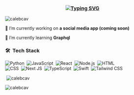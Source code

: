 <h3 align="center"><a href="https://git.io/typing-svg"><img src="https://readme-typing-svg.demolab.com?font=Fira+Code&size=25&pause=1000&color=F78100&background=15FF6800&center=true&vCenter=true&width=600&height=100&lines=Caleb+Caviness;Software+Engineer;Handsome+and+talented" alt="Typing SVG" /></a></h3>

<p align="left"> <img src="https://komarev.com/ghpvc/?username=calebcav&label=Profile%20views&color=0e75b6&style=flat" alt="calebcav" /> </p>

🔭 I’m currently working on **a social media app (coming soon)**

🌱 I’m currently learning **Graphql**

### 🛠 &nbsp;Tech Stack

![Python](https://img.shields.io/badge/-Python-05122A?style=flat&logo=python)&nbsp;
![JavaScript](https://img.shields.io/badge/-JavaScript-05122A?style=flat&logo=javascript)&nbsp;
![React](https://img.shields.io/badge/-React-05122A?style=flat&logo=react)&nbsp;
![Node.js](https://img.shields.io/badge/-Node.js-05122A?style=flat&logo=node.js)&nbsp;
![HTML](https://img.shields.io/badge/-HTML-05122A?style=flat&logo=HTML5)\
![CSS](https://img.shields.io/badge/-CSS-05122A?style=flat&logo=CSS3&logoColor=1572B6)&nbsp;
![Next JS](https://img.shields.io/badge/-Nextjs-05122A?style=flat&logo=next.js&logoColor=white)&nbsp;
![TypeScript](https://img.shields.io/badge/-TypeScript-05122A?style=flat&logo=typescript)&nbsp;
![Swift](https://img.shields.io/badge/-Swift-05122A?style=flat&logo=swift)&nbsp;
![Tailwind CSS](https://img.shields.io/badge/-TailwindCSS-05122A?style=flat&logo=tailwindcss)&nbsp;



<p>&nbsp;<img align="center" src="https://github-readme-stats.vercel.app/api?username=calebcav&show_icons=true&locale=en" alt="calebcav" /></p>

<p><img align="center" src="https://github-readme-streak-stats.herokuapp.com/?user=calebcav&" alt="calebcav" /></p>
